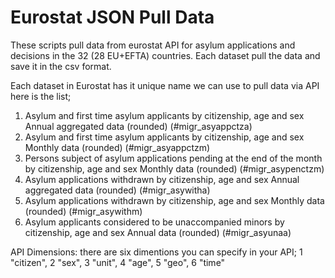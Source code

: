 # Eurostat JSON Pull Data
These scripts pull data from eurostat API for asylum applications and decisions in the 32 (28 EU+EFTA) countries. Each dataset pull the data and save it in the csv format. 

Each dataset in Eurostat has it unique name we can use to pull data via API
here is the list;

1.	Asylum and first time asylum applicants by citizenship, age and sex Annual aggregated data (rounded) (#migr_asyappctza)	 
2.	Asylum and first time asylum applicants by citizenship, age and sex Monthly data (rounded) (#migr_asyappctzm)
3.	Persons subject of asylum applications pending at the end of the month by citizenship, age and sex Monthly data (rounded) (#migr_asypenctzm)
4.	Asylum applications withdrawn by citizenship, age and sex Annual aggregated data (rounded) (#migr_asywitha)
5.	Asylum applications withdrawn by citizenship, age and sex Monthly data (rounded) (#migr_asywithm)	 
6.	Asylum applicants considered to be unaccompanied minors by citizenship, age and sex Annual data (rounded) (#migr_asyunaa)

API Dimensions: there are six dimentions you can specify in your API;
 1	"citizen",
 2	"sex",
 3	"unit",
 4	"age",
 5	"geo",
 6	"time" 
